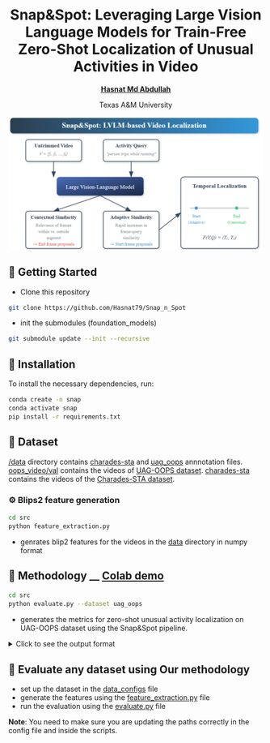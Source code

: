 <div align="center">

# Snap&Spot: Leveraging Large Vision Language Models for Train-Free Zero-Shot Localization of Unusual Activities in Video
[**Hasnat Md Abdullah**](https://github.com/Hasnat79)

Texas A&M University

</div>

<!-- ## 📜 Abstract -->


<div align="center">
  <img src="Figure/overview.png" alt="example" width="700"/>
</div>

## 🔧 Getting Started
- Clone this repository
```bash
git clone https://github.com/Hasnat79/Snap_n_Spot
```
- init the submodules (foundation_models)
```bash
git submodule update --init --recursive
```
## 🚀 Installation

To install the necessary dependencies, run:

```bash
conda create -n snap
conda activate snap
pip install -r requirements.txt
```


## 📂 Dataset


[/data](data) directory contains [charades-sta](data/charades-sta/charades_test.json) and [uag_oops](data/uag_oops_charades_format.json) annnotation files. [oops_video/val](data/oops_video/val) contains the videos of [UAG-OOPS dataset](https://huggingface.co/datasets/hasnat79/ual_bench). [charades-sta](data/charades-sta) contains the videos of the [Charades-STA dataset](https://huggingface.co/datasets/hasnat79/ual_bench). 


### ⚙️ Blips2 feature generation
```bash 
cd src
python feature_extraction.py 
```
- genrates blip2 features for the videos in the [data](data) directory in numpy format


## 🧠 Methodology __ [Colab demo](https://colab.research.google.com/drive/1QoMa01UGrx71p838uAXrTAokb1xPEct8?usp=sharing)
```bash 
cd src
python evaluate.py --dataset uag_oops
```
- generates the metrics for zero-shot unusual activity localization on UAG-OOPS dataset using the Snap&Spot pipeline.
<details>
  <summary> Click to see the output format </summary>
  
  Expected output format:
  ```bash 
  R@0.3: 0.6620967741935484
  R@0.5: 0.49489247311827955
  R@0.7: 0.23951612903225805
  ```
 </details>


## 📝 Evaluate any dataset using Our methodology
- set up the dataset in the [data_configs](src/data_configs.py) file
- generate the features using the [feature_extraction.py](src/feature_extraction.py) file
- run the evaluation using the [evaluate.py](src/evaluate.py) file

**Note**: You need to make sure you are updating the paths correctly in the config file and inside the scripts.





